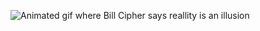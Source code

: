 ![Animated gif where Bill Cipher says reallity is an illusion](https://i.pinimg.com/originals/42/54/3a/42543a6b3e518dff01d0a350ffb779ba.gif)
